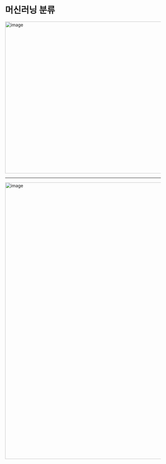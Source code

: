 # 머신러닝 분류
<img width="658" height="490" alt="image" src="https://github.com/user-attachments/assets/e3a4efaf-c8e5-445c-8a9b-088799508a08" />

---
<img width="1589" height="893" alt="image" src="https://github.com/user-attachments/assets/7dfeb1b0-f1a3-4958-8ba1-024bd6cd49d6" />
